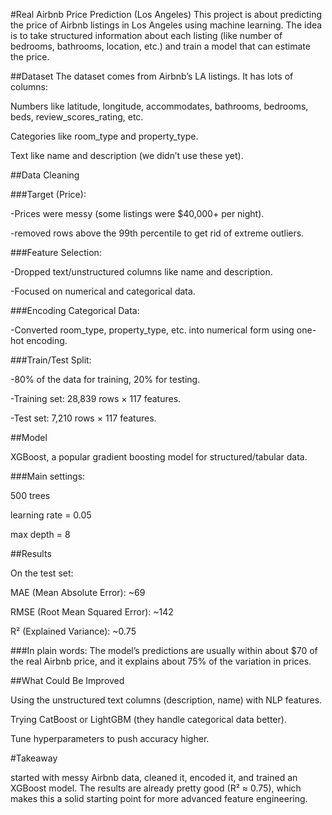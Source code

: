#Real Airbnb Price Prediction (Los Angeles)
This project is about predicting the price of Airbnb listings in Los Angeles using machine learning. The idea is to take structured information about each listing (like number of bedrooms, bathrooms, location, etc.) and train a model that can estimate the price.

##Dataset
The dataset comes from Airbnb’s LA listings. It has lots of columns:

Numbers like latitude, longitude, accommodates, bathrooms, bedrooms, beds, review_scores_rating, etc.

Categories like room_type and property_type.

Text like name and description (we didn’t use these yet).

##Data Cleaning

###Target (Price):

-Prices were messy (some listings were $40,000+ per night).

-removed rows above the 99th percentile to get rid of extreme outliers.

###Feature Selection:

-Dropped text/unstructured columns like name and description.

-Focused on numerical and categorical data.

###Encoding Categorical Data:

-Converted room_type, property_type, etc. into numerical form using one-hot encoding.

###Train/Test Split:

-80% of the data for training, 20% for testing.

-Training set: 28,839 rows × 117 features.

-Test set: 7,210 rows × 117 features.

##Model

XGBoost, a popular gradient boosting model for structured/tabular data.

###Main settings:

500 trees

learning rate = 0.05

max depth = 8

##Results

On the test set:

MAE (Mean Absolute Error): ~69

RMSE (Root Mean Squared Error): ~142

R² (Explained Variance): ~0.75

###In plain words: The model’s predictions are usually within about $70 of the real Airbnb price, and it explains about 75% of the variation in prices.

##What Could Be Improved

Using the unstructured text columns (description, name) with NLP features.

Trying CatBoost or LightGBM (they handle categorical data better).

Tune hyperparameters to push accuracy higher.

#Takeaway

started with messy Airbnb data, cleaned it, encoded it, and trained an XGBoost model. The results are already pretty good (R² ≈ 0.75), which makes this a solid starting point for more advanced feature engineering.
